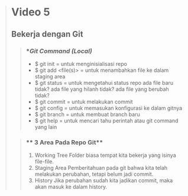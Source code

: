 ># **Video 5**
>## **Bekerja dengan Git**
> 
>>### **Git Command (Local)*
>> - $ git init = untuk menginisialisasi repo
>> - $ git add <file(s)> = untuk menambahkan file ke dalam staging area
>> - $ git status = untuk mengetahui status repo ada file baru tidak? ada file yang hilanh tidak? ada file yang berubah tidak?
>> - $ git commit = untuk melakukan commit
>> - $ git config = untuk memasukan konfigurasi ke dalam gitnya
>> - $ git branch = untuk membuat branch baru
>> - $ git help = untuk mencari tahu perintah atau git command yang lain
>
>>### ** 3 Area Pada Repo Git**
>> 1. Working Tree
>> Folder biasa tempat kita bekerja yang isinya file-file.
>> 2. Staging Area
>> Pemberitahuan pada git bahwa kita telah melakukan perubahan, tetapi belum jadi commit.
>> 3. History
>> Jika perubahan sudah kita jadikan commit, maka akan masuk ke dalam history.
>
>>
